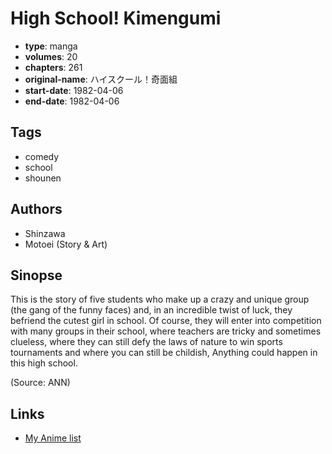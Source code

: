 # High School! Kimengumi

-   **type**: manga
-   **volumes**: 20
-   **chapters**: 261
-   **original-name**: ハイスクール！奇面組
-   **start-date**: 1982-04-06
-   **end-date**: 1982-04-06

## Tags

-   comedy
-   school
-   shounen

## Authors

-   Shinzawa
-   Motoei (Story & Art)

## Sinopse

This is the story of five students who make up a crazy and unique group (the gang of the funny faces) and, in an incredible twist of luck, they befriend the cutest girl in school. Of course, they will enter into competition with many groups in their school, where teachers are tricky and sometimes clueless, where they can still defy the laws of nature to win sports tournaments and where you can still be childish, Anything could happen in this high school.

(Source: ANN)

## Links

-   [My Anime list](https://myanimelist.net/manga/7634/High_School_Kimengumi)
